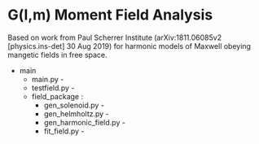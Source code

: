 # G(l,m) Moment Field Analysis
Based on work from Paul Scherrer Institute (arXiv:1811.06085v2 [physics.ins-det] 30 Aug 2019) for harmonic models of Maxwell obeying mangetic fields in free space. 

- main
  - main.py - 
  - testfield.py - 
  - field_package :
    - gen_solenoid.py - 
    - gen_helmholtz.py - 
    - gen_harmonic_field.py - 
    - fit_field.py - 

